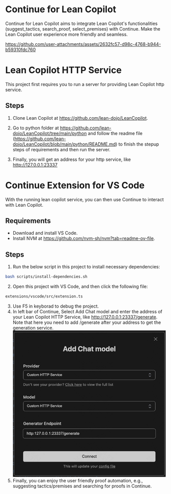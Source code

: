 Continue for Lean Copilot
==========================================================

Continue for Lean Copilot aims to integrate Lean Copilot's functionalities (suggest_tactics, search_proof, select_premises) with Continue. Make the Lean Copilot user experience more friendly and seamless. 



https://github.com/user-attachments/assets/2632fc57-d98c-4768-b944-b59310fdc760


# Lean Copilot HTTP Service
This project first requires you to run a server for providing Lean Copilot http service. 
## Steps
1. Clone Lean Copilot at https://github.com/lean-dojo/LeanCopilot.

2. Go to python folder at https://github.com/lean-dojo/LeanCopilot/tree/main/python and follow the readme file (https://github.com/lean-dojo/LeanCopilot/blob/main/python/README.md) to finish the stepup steps of requirements and then run the server.
3. Finally, you will get an address for your http service, like http://127.0.0.1:23337


# Continue Extension for VS Code
With the running lean copilot service, you can then use Continue to interact with Lean Copilot.
## Requirements
* Download and install VS Code.
* Install NVM at https://github.com/nvm-sh/nvm?tab=readme-ov-file.
## Steps
1. Run the below script in this project to install necessary dependencies:
```bash
bash scripts/install-dependencies.sh
```
2. Open this project with VS Code, and then click the following file:
  ```bash
  extensions/vscode/src/extension.ts
  ```

3. Use F5 in keyborad to debug the project.
4. In left bar of Continue, Select Add Chat model and enter the address of your Lean Copilot HTTP Service, like http://127.0.0.1:23337/generate. Note that here you need to add /generate after your address to get the generation service.
![Add Chat model](media/add_model.jpg)
5. Finally, you can enjoy the user friendly proof automation, e.g., suggesting tactics/premises and searching for proofs in Continue. 
